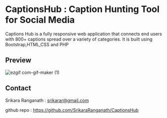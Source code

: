 # CaptionsHub : Caption Hunting Tool for Social Media 
Captions Hub is a fully responsive web application that connects end users with 800+ captions spread over a variety of categories.
It is built using Bootstrap,HTML,CSS and PHP

## Preview

![ezgif com-gif-maker (1)](https://user-images.githubusercontent.com/75805927/202193565-7559869f-4b01-495e-b053-1032adab26d0.gif)


## Contact

Srikara Ranganath : srikarar@gmail.com

github repo : https://github.com/SrikaraRanganath/CaptionsHub
